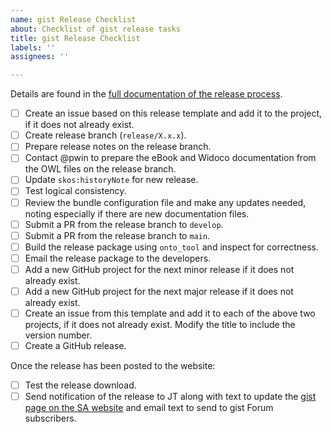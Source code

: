 ```yaml
---
name: gist Release Checklist
about: Checklist of gist release tasks
title: gist Release Checklist
labels: ''
assignees: ''

---
```


Details are found in the [full documentation of the release process](https://semarts.atlassian.net/wiki/spaces/OF/pages/1126760539/gist+Release+Management+Ontologists).

- [ ] Create an issue based on this release template and add it to the project, if it does not already exist. 
- [ ] Create release branch (`release/X.x.x`).
- [ ] Prepare release notes on the release branch.
- [ ] Contact @pwin to prepare the eBook and Widoco documentation from the OWL files on the release branch.
- [ ] Update `skos:historyNote` for new release.
- [ ] Test logical consistency.
- [ ] Review the bundle configuration file and make any updates needed, noting especially if there are new documentation files.
- [ ] Submit a PR from the release branch to `develop`.
- [ ] Submit a PR from the release branch to `main`.
- [ ] Build the release package using `onto_tool` and inspect for correctness.
- [ ] Email the release package to the developers.
- [ ] Add a new GitHub project for the next minor release if it does not already exist.
- [ ] Add a new GitHub project for the next major release if it does not already exist.
- [ ] Create an issue from this template and add it to each of the above two projects, if it does not already exist. Modify the title to include the version number.
- [ ] Create a GitHub release.

Once the release has been posted to the website:
- [ ] Test the release download.
- [ ] Send notification of the release to JT along with text to update the [gist page on the SA website](https://www.semanticarts.com/gist/) and email text to send to gist Forum subscribers.
